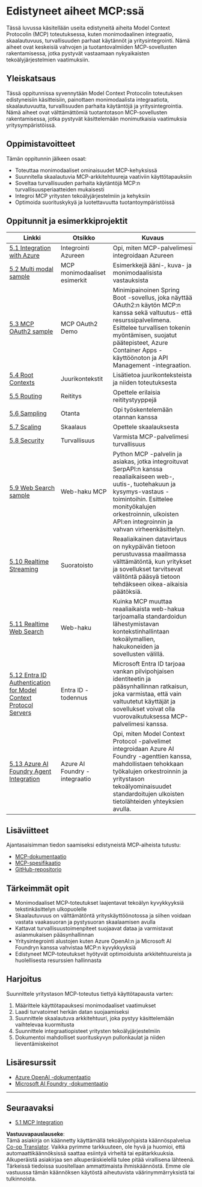 <!--
CO_OP_TRANSLATOR_METADATA:
{
  "original_hash": "748c61250d4a326206b72b28f6154615",
  "translation_date": "2025-07-02T09:36:33+00:00",
  "source_file": "05-AdvancedTopics/README.md",
  "language_code": "fi"
}
-->
# Edistyneet aiheet MCP:ssä

Tässä luvussa käsitellään useita edistyneitä aiheita Model Context Protocolin (MCP) toteutuksessa, kuten monimodaalinen integraatio, skaalautuvuus, turvallisuuden parhaat käytännöt ja yritysintegrointi. Nämä aiheet ovat keskeisiä vahvojen ja tuotantovalmiiden MCP-sovellusten rakentamisessa, jotka pystyvät vastaamaan nykyaikaisten tekoälyjärjestelmien vaatimuksiin.

## Yleiskatsaus

Tässä oppitunnissa syvennytään Model Context Protocolin toteutuksen edistyneisiin käsitteisiin, painottaen monimodaalista integraatiota, skaalautuvuutta, turvallisuuden parhaita käytäntöjä ja yritysintegrointia. Nämä aiheet ovat välttämättömiä tuotantotason MCP-sovellusten rakentamisessa, jotka pystyvät käsittelemään monimutkaisia vaatimuksia yritysympäristöissä.

## Oppimistavoitteet

Tämän oppitunnin jälkeen osaat:

- Toteuttaa monimodaaliset ominaisuudet MCP-kehyksissä
- Suunnitella skaalautuvia MCP-arkkitehtuureja vaativiin käyttötapauksiin
- Soveltaa turvallisuuden parhaita käytäntöjä MCP:n turvallisuusperiaatteiden mukaisesti
- Integroi MCP yritysten tekoälyjärjestelmiin ja kehyksiin
- Optimoida suorituskykyä ja luotettavuutta tuotantoympäristöissä

## Oppitunnit ja esimerkkiprojektit

| Linkki | Otsikko | Kuvaus |
|--------|---------|--------|
| [5.1 Integration with Azure](./mcp-integration/README.md) | Integrointi Azureen | Opi, miten MCP-palvelimesi integroidaan Azureen |
| [5.2 Multi modal sample](./mcp-multi-modality/README.md) | MCP monimodaaliset esimerkit | Esimerkkejä ääni-, kuva- ja monimodaalisista vastauksista |
| [5.3 MCP OAuth2 sample](../../../05-AdvancedTopics/mcp-oauth2-demo) | MCP OAuth2 Demo | Minimipainoinen Spring Boot -sovellus, joka näyttää OAuth2:n käytön MCP:n kanssa sekä valtuutus- että resurssipalvelimena. Esittelee turvallisen tokenin myöntämisen, suojatut päätepisteet, Azure Container Apps -käyttöönoton ja API Management -integraation. |
| [5.4 Root Contexts](./mcp-root-contexts/README.md) | Juurikontekstit | Lisätietoa juurikonteksteista ja niiden toteutuksesta |
| [5.5 Routing](./mcp-routing/README.md) | Reititys | Opettele erilaisia reititystyyppejä |
| [5.6 Sampling](./mcp-sampling/README.md) | Otanta | Opi työskentelemään otannan kanssa |
| [5.7 Scaling](./mcp-scaling/README.md) | Skaalaus | Opettele skaalauksesta |
| [5.8 Security](./mcp-security/README.md) | Turvallisuus | Varmista MCP-palvelimesi turvallisuus |
| [5.9 Web Search sample](./web-search-mcp/README.md) | Web-haku MCP | Python MCP -palvelin ja asiakas, jotka integroituvat SerpAPI:n kanssa reaaliaikaiseen web-, uutis-, tuotehakuun ja kysymys-vastaus -toimintoihin. Esittelee monityökalujen orkestroinnin, ulkoisten API:en integroinnin ja vahvan virheenkäsittelyn. |
| [5.10 Realtime Streaming](./mcp-realtimestreaming/README.md) | Suoratoisto | Reaaliaikainen datavirtaus on nykypäivän tietoon perustuvassa maailmassa välttämätöntä, kun yritykset ja sovellukset tarvitsevat välitöntä pääsyä tietoon tehdäkseen oikea-aikaisia päätöksiä. |
| [5.11 Realtime Web Search](./mcp-realtimesearch/README.md) | Web-haku | Kuinka MCP muuttaa reaaliaikaista web-hakua tarjoamalla standardoidun lähestymistavan kontekstinhallintaan tekoälymallien, hakukoneiden ja sovellusten välillä. |
| [5.12  Entra ID Authentication for Model Context Protocol Servers](./mcp-security-entra/README.md) | Entra ID -todennus | Microsoft Entra ID tarjoaa vankan pilvipohjaisen identiteetin ja pääsynhallinnan ratkaisun, joka varmistaa, että vain valtuutetut käyttäjät ja sovellukset voivat olla vuorovaikutuksessa MCP-palvelimesi kanssa. |
| [5.13 Azure AI Foundry Agent Integration](./mcp-foundry-agent-integration/README.md) | Azure AI Foundry -integraatio | Opi, miten Model Context Protocol -palvelimet integroidaan Azure AI Foundry -agenttien kanssa, mahdollistaen tehokkaan työkalujen orkestroinnin ja yritystason tekoälyominaisuudet standardoitujen ulkoisten tietolähteiden yhteyksien avulla. |

## Lisäviitteet

Ajantasaisimman tiedon saamiseksi edistyneistä MCP-aiheista tutustu:
- [MCP-dokumentaatio](https://modelcontextprotocol.io/)
- [MCP-spesifikaatio](https://spec.modelcontextprotocol.io/)
- [GitHub-repositorio](https://github.com/modelcontextprotocol)

## Tärkeimmät opit

- Monimodaaliset MCP-toteutukset laajentavat tekoälyn kyvykkyyksiä tekstinkäsittelyn ulkopuolelle
- Skaalautuvuus on välttämätöntä yrityskäyttöönotossa ja siihen voidaan vastata vaakasuoran ja pystysuoran skaalaamisen avulla
- Kattavat turvallisuustoimenpiteet suojaavat dataa ja varmistavat asianmukaisen pääsynhallinnan
- Yritysintegrointi alustojen kuten Azure OpenAI:n ja Microsoft AI Foundryn kanssa vahvistaa MCP:n kyvykkyyksiä
- Edistyneet MCP-toteutukset hyötyvät optimoiduista arkkitehtuureista ja huolellisesta resurssien hallinnasta

## Harjoitus

Suunnittele yritystason MCP-toteutus tiettyä käyttötapausta varten:

1. Määrittele käyttötapauksesi monimodaaliset vaatimukset
2. Laadi turvatoimet herkän datan suojaamiseksi
3. Suunnittele skaalautuva arkkitehtuuri, joka pystyy käsittelemään vaihtelevaa kuormitusta
4. Suunnittele integraatiopisteet yritysten tekoälyjärjestelmiin
5. Dokumentoi mahdolliset suorituskyvyn pullonkaulat ja niiden lieventämiskeinot

## Lisäresurssit

- [Azure OpenAI -dokumentaatio](https://learn.microsoft.com/en-us/azure/ai-services/openai/)
- [Microsoft AI Foundry -dokumentaatio](https://learn.microsoft.com/en-us/ai-services/)

---

## Seuraavaksi

- [5.1 MCP Integration](./mcp-integration/README.md)

**Vastuuvapauslauseke**:  
Tämä asiakirja on käännetty käyttämällä tekoälypohjaista käännöspalvelua [Co-op Translator](https://github.com/Azure/co-op-translator). Vaikka pyrimme tarkkuuteen, ole hyvä ja huomioi, että automaattikäännöksissä saattaa esiintyä virheitä tai epätarkkuuksia. Alkuperäistä asiakirjaa sen alkuperäiskielellä tulee pitää virallisena lähteenä. Tärkeissä tiedoissa suositellaan ammattimaista ihmiskäännöstä. Emme ole vastuussa tämän käännöksen käytöstä aiheutuvista väärinymmärryksistä tai tulkinnoista.